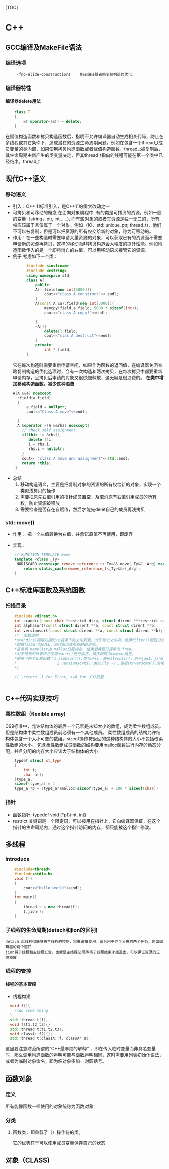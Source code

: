 [TOC]

# C++


## GCC编译及MakeFile语法



### 编译选项

 
   ```
        -fno-elide-constructiors    关闭编译器省略复制构造的优化
   ```
### 编译器特性

#### 编译器delete用法
```C++
    class T
    {
        &T operator=(&T) = delete;
    }
```
在赋值构造函数和拷贝构造函数后，指明不允许编译器自动生成相关代码，防止在多线程或其它条件下，造成潜在的资源生命周期问题。例如在包含一个thread_t成员变量的类内部，如果使用拷贝构造函数或者赋值构造函数，thread_t被复制后，其生命周期由新产生的类变量决定，但其thread_t指向的线程可能在第一个类中已经结束。thread_t







## 现代C++语义
### 移动语义

+ 引入：C++ 11标准引入，是C++11的重大改动之一
+ 可拷贝和可移动的概念
  在面向对象编程中, 有的类是可拷贝的资源，例如一般的变量（string，ptr, int……), 而有些对象的或者其资源是独一无二的，所有权应该属于且仅属于一个对象。例如（IO、std::unique_ptr, thread_t)，他们不可以被复制，但是可以把资源的所有权交给新的对象，称为可移动的。
+ 作用：在一些构造时需要申请大量资源的对象，可以获取已有的资源而不需要申请新的资源再拷贝，这样的移动而非拷贝构造会大幅度的提升性能。例如构造函数传入的是一个即将消亡的右值，可以用移动语义接管它的资源。
+ 例子
  考虑如下一个类：
  ```C++
        #include <iostream>
        #include <cstring>
        using namespace std;
        class A{
            public:
            A():field(new int[5000]){
                cout<<"class A construct"<< endl;
            }
            A(const A &a):field(new int[5000]){
                memcpy(field,a.field, 5000 * sizeof(int));
                cout<<"class A copy!"<<endl;

            }
            ~A(){
                delete[] field;
                cout<<"clas A destruct"<<endl;
            }
            private:
                int * field;
        }

  ```   
  它在每次构造时需要重新申请空间，如果作为函数的返回值，在编译器关闭省略复制构造的优化选项时，会有一次构造和两次拷贝，在每次拷贝中都要重新申请内存，且拷贝后申请的对象又很快被释放，这无疑是很浪费的。
  **在类中增加移动构造函数，减少这种浪费**
  ```C++
  A(A &&a) noexcept
    :field(a.field)
    {
        a.field = nullptr;
        cout<<"Class A move"<<endl;

    }
    A &operator =(A &&rhs) noexcept{
      // check self assignment
      if(this != &rhs){
         delete []i;
         i = rhs.i;
         rhs.i = nullptr;
      }
      cout<< "class A move and assignment"<<std::endl;
      return *this;
   }
  ```
+ 总结
  1. 移动构造语义，主要是把复制对象的资源的所有权给新的对象，实现一个类似浅拷贝的操作
  2. 需要把原先右值引用的指针成员置空，及取消原有右值引用成员的所有权，防止资源被释放
  3. 需要检查是否存在自赋值，然后才能先delet自己的成员再浅拷贝

### std::move()
+ 作用： 把一个左值转换为右值，并承诺原值不再使用，即废弃
  
+ 实现：
```C++
    // FUNCTION TEMPLATE move
    template <class _Ty>
    _NODISCARD constexpr remove_reference_t<_Ty>&& move(_Ty&& _Arg) noexcept { // forward _Arg as movable
        return static_cast<remove_reference_t<_Ty>&&>(_Arg);
    }
```
    

## C++标准库函数及系统函数

### 扫描目录

``` C++
    #include <dirent.h>
    int scandir(const char *restrict dirp, struct dirent ***restrict namelist, int (*filter)(const struct dirent *), int (*compar)(const struct dirent**, const struct dirent **));
    int alphasort(const struct dirent **a, const struct dirent **b);
    int versionsort(const struct dirent **a, const struct dirent **b);
    /*  函数说明
    *scandir()函数扫描dirp目录下的文件列表，对于每个文件项，使用filter()函数过滤。对于每个目录项，filter()返回非0值时，将该目录项保存到 namelist 中。
    *如果filter为NULL，则代表选择所有的目录项。
    *目录项 namelist由 malloc分配内存，结束后需要记得手动 free。
    *对于得到的目录项会使用qsort()进行排序，排序函数由compar指定。
    *提供了两个比较函数：1.alphsort():类似于ls，使用strcoll()，对于jan1，jan2，jan3，jan10，jan12这样的文件列表排序不正确
    *                  2.versionsort():类似于ls -v ,使用strverscmp(),忽略文件列表间的相同前缀(glibc>=2.1)
    */

    // \return -1 for Error, >=0 for 文件数量
    
```

## C++代码实现技巧

### 柔性数组（flexible array)
C99标准中，允许结构体的最后一个元素是未知大小的数组，成为柔性数组成员。但是结构体中柔性数组成员前必须有一个其他成员。
柔性数组成员的结构允许结构体包含一个大小可变的数组。sizeof操作符返回的这种结构体的大小不包括改柔性数组的大小。
包含柔性数组成员函数的结构要用malloc函数进行内存的动态分配，并且分配的内存大小应该大于结构体的大小
```C++
    typdef struct st_type
    {
        int i;
        char a[];
    }type_a;
    sizeof(type_a) = 4
    type_a *p = (type_a*)malloc(sizeof(type_a) + 100 * sizeof(char))
```

### 指针
+ 函数指针: typedef void (*pf)(int, int)
+ restrict 关键词是一个限定词，可以被用在指针上，它向编译器保证，在这个指针的生命周期内，通过这个指针访问的内存，都只能被这个指针修改。

## 多线程

### Introduce
``` C++
    #include<thread>
    #include<stdio.h>
    void f()
    {
        cout<<"Hello world"<<endl;
    }
    int main()
    {
        thread t = new thread(f);
        t.jion();
    }
```

### 子线程的生命周期(detach和jion的区别)
    detach 后线程彻底脱离主线程的控制，需要谨慎使用，适合用于完全分离的两个任务，例如编辑器的两个窗口
    jion将子线程和主线程汇合，也就是主线程必须等待子线程结束才能退出，可以保证资源的正确释放

### 线程的管控
#### 线程的基本管控
+ 线程构建
```C++
  void f(){
    //do some thing
  }
  std::thread t(f);
  void f(t1,t2,t3){}
  std::thread t(t1,t2,t3);
  void classA::f(){};
  std::thread t(classA::f, classA* a);
```
这里要注意防范所谓的“C++最麻烦的解释” ，即在传入临时变量而非具名变量时，那么调用构造函数的声明可能与函数声明相同，这时需要用列表初始化语法，或者为临时对象命名，即为临对象多加一对圆括号。



## 函数对象

### 定义
所有能像函数一样使用的对象统称为函数对象

### 分类
1. 函数类，即重载了（）操作符的类。
   
   它的优势在于可以使用成员变量保存自己的状态


## 对象（CLASS)


